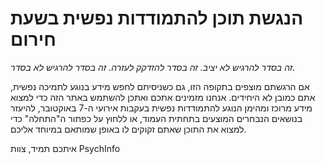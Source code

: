 # הנגשת תוכן להתמודדות נפשית בשעת חירום

*זה בסדר להרגיש לא יציב.
זה בסדר להזדקק לעזרה.
זה בסדר להרגיש לא בסדר.*

אם הרגשתם מוצפים בתקופה הזו, גם כשניסיתם לחפש מידע בנוגע לתמיכה נפשית, אתם כמובן לא היחידים.
אנחנו מזמינים אתכם ואתכן להשתמש באתר הזה כדי למצוא מידע מרוכז ומהימן הנוגע להתמודדות נפשית בעקבות אירועי ה-7 באוקטובר, להיעזר בנושאים הנבחרים המוצעים בתחתית העמוד, או ללחוץ על כפתור ה"התחלה" כדי למצוא את התוכן שאתם זקוקים לו באופן שמותאם במיוחד אליכם.

איתכם תמיד,
צוות PsychInfo
